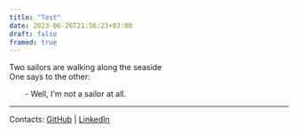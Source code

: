 ```yaml
---
title: "Test"
date: 2023-06-26T21:56:23+03:00
draft: false
framed: true
---
```


Two sailors are walking along the seaside   
One says to the other:

&emsp;&emsp;\-  Well, I'm not a sailor at all.

---

Contacts: [GitHub](https://github.com/eshcheglov) | [LinkedIn](https://www.linkedin.com/in/zush/)

